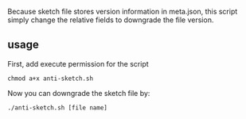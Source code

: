 Because sketch file stores version information in meta.json, this script simply change the relative fields to downgrade the file version.

## usage

First, add execute permission for the script

```shell
chmod a+x anti-sketch.sh
```

Now you can downgrade the sketch file by:

```shell
./anti-sketch.sh [file name]
```


